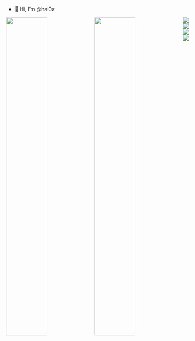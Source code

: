 - 👋 Hi, I’m @hai0z

<a href="https://github.com/hai0z">
  <img width= "47%" align="left" src="https://github-readme-stats.vercel.app/api?username=hai0z&show_icons=true&theme=radical&count_private=true" />
</a>
<a href="https://github.com/hai0z">
  <img width= "47%" align="left" src="https://github-readme-stats.vercel.app/api/top-langs/?username=hai0z&layout=compact&langs_count=8&hide=Handlebars,TSQL,Hack,CSS,PHP,C#,java,shell" />
</a>
<div>
  <img align="left" src="https://img.shields.io/badge/javascript-%23323330.svg?style=for-the-badge&logo=javascript&logoColor=%23F7DF1E" <img  />
  <img align="left" src="https://img.shields.io/badge/typescript-%23007ACC.svg?style=for-the-badge&logo=typescript&logoColor=white" <img  />
  <img align="left" src="https://img.shields.io/badge/react-%2320232a.svg?style=for-the-badge&logo=react&logoColor=%2361DAFB" <img  />
  <img src="https://img.shields.io/badge/node.js-6DA55F?style=for-the-badge&logo=node.js&logoColor=white" <img  />
</div>

